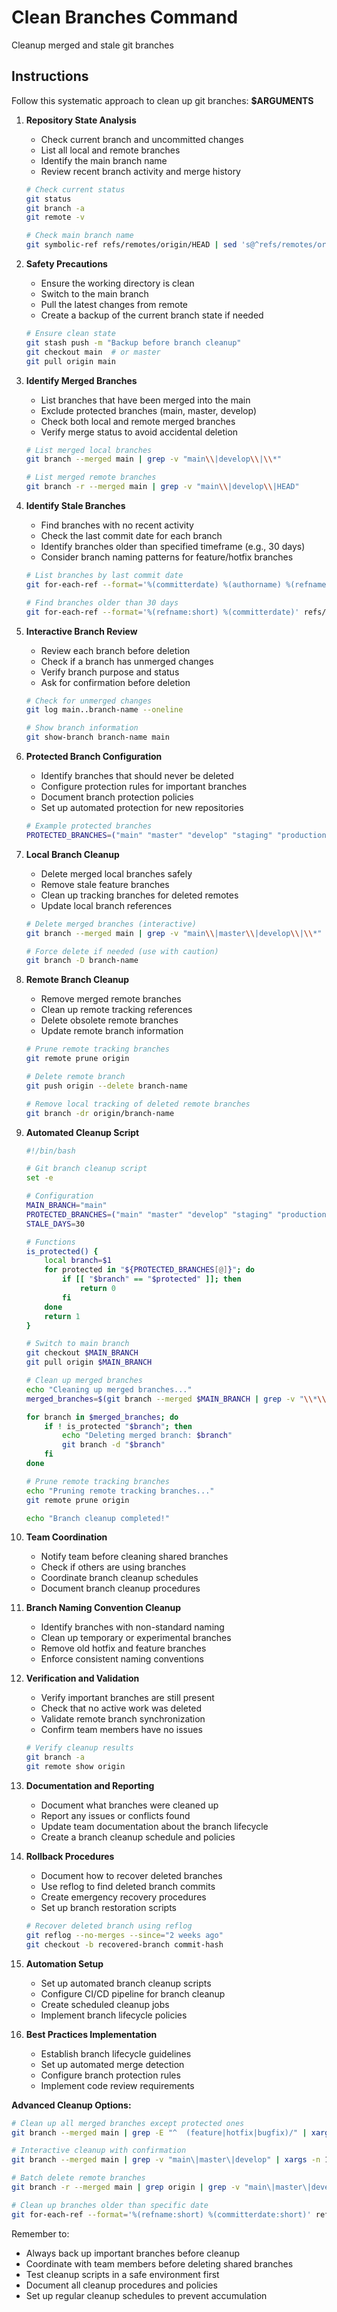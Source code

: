 # Clean Branches Command

Cleanup merged and stale git branches

## Instructions

Follow this systematic approach to clean up git branches: **$ARGUMENTS**

1. **Repository State Analysis**
    - Check current branch and uncommitted changes
    - List all local and remote branches
    - Identify the main branch name
    - Review recent branch activity and merge history

   ```bash
   # Check current status
   git status
   git branch -a
   git remote -v
   
   # Check main branch name
   git symbolic-ref refs/remotes/origin/HEAD | sed 's@^refs/remotes/origin/@@'
   ```

2. **Safety Precautions**
    - Ensure the working directory is clean
    - Switch to the main branch
    - Pull the latest changes from remote
    - Create a backup of the current branch state if needed

   ```bash
   # Ensure clean state
   git stash push -m "Backup before branch cleanup"
   git checkout main  # or master
   git pull origin main
   ```

3. **Identify Merged Branches**
    - List branches that have been merged into the main
    - Exclude protected branches (main, master, develop)
    - Check both local and remote merged branches
    - Verify merge status to avoid accidental deletion

   ```bash
   # List merged local branches
   git branch --merged main | grep -v "main\\|develop\\|\\*"
   
   # List merged remote branches
   git branch -r --merged main | grep -v "main\\|develop\\|HEAD"
   ```

4. **Identify Stale Branches**
    - Find branches with no recent activity
    - Check the last commit date for each branch
    - Identify branches older than specified timeframe (e.g., 30 days)
    - Consider branch naming patterns for feature/hotfix branches

   ```bash
   # List branches by last commit date
   git for-each-ref --format='%(committerdate) %(authorname) %(refname)' --sort=committerdate refs/heads
   
   # Find branches older than 30 days
   git for-each-ref --format='%(refname:short) %(committerdate)' refs/heads | awk '$2 < "'$(date -d '30 days ago' '+%Y-%m-%d')'"'
   ```

5. **Interactive Branch Review**
    - Review each branch before deletion
    - Check if a branch has unmerged changes
    - Verify branch purpose and status
    - Ask for confirmation before deletion

   ```bash
   # Check for unmerged changes
   git log main..branch-name --oneline
   
   # Show branch information
   git show-branch branch-name main
   ```

6. **Protected Branch Configuration**
    - Identify branches that should never be deleted
    - Configure protection rules for important branches
    - Document branch protection policies
    - Set up automated protection for new repositories

   ```bash
   # Example protected branches
   PROTECTED_BRANCHES=("main" "master" "develop" "staging" "production")
   ```

7. **Local Branch Cleanup**
    - Delete merged local branches safely
    - Remove stale feature branches
    - Clean up tracking branches for deleted remotes
    - Update local branch references

   ```bash
   # Delete merged branches (interactive)
   git branch --merged main | grep -v "main\\|master\\|develop\\|\\*" | xargs -n 1 -p git branch -d
   
   # Force delete if needed (use with caution)
   git branch -D branch-name
   ```

8. **Remote Branch Cleanup**
    - Remove merged remote branches
    - Clean up remote tracking references
    - Delete obsolete remote branches
    - Update remote branch information

   ```bash
   # Prune remote tracking branches
   git remote prune origin
   
   # Delete remote branch
   git push origin --delete branch-name
   
   # Remove local tracking of deleted remote branches
   git branch -dr origin/branch-name
   ```

9. **Automated Cleanup Script**

   ```bash
   #!/bin/bash
   
   # Git branch cleanup script
   set -e
   
   # Configuration
   MAIN_BRANCH="main"
   PROTECTED_BRANCHES=("main" "master" "develop" "staging" "production")
   STALE_DAYS=30
   
   # Functions
   is_protected() {
       local branch=$1
       for protected in "${PROTECTED_BRANCHES[@]}"; do
           if [[ "$branch" == "$protected" ]]; then
               return 0
           fi
       done
       return 1
   }
   
   # Switch to main branch
   git checkout $MAIN_BRANCH
   git pull origin $MAIN_BRANCH
   
   # Clean up merged branches
   echo "Cleaning up merged branches..."
   merged_branches=$(git branch --merged $MAIN_BRANCH | grep -v "\\*\\|$MAIN_BRANCH")
   
   for branch in $merged_branches; do
       if ! is_protected "$branch"; then
           echo "Deleting merged branch: $branch"
           git branch -d "$branch"
       fi
   done
   
   # Prune remote tracking branches
   echo "Pruning remote tracking branches..."
   git remote prune origin
   
   echo "Branch cleanup completed!"
   ```

10. **Team Coordination**
    - Notify team before cleaning shared branches
    - Check if others are using branches
    - Coordinate branch cleanup schedules
    - Document branch cleanup procedures

11. **Branch Naming Convention Cleanup**
    - Identify branches with non-standard naming
    - Clean up temporary or experimental branches
    - Remove old hotfix and feature branches
    - Enforce consistent naming conventions

12. **Verification and Validation**
    - Verify important branches are still present
    - Check that no active work was deleted
    - Validate remote branch synchronization
    - Confirm team members have no issues

    ```bash
    # Verify cleanup results
    git branch -a
    git remote show origin
    ```

13. **Documentation and Reporting**
    - Document what branches were cleaned up
    - Report any issues or conflicts found
    - Update team documentation about the branch lifecycle
    - Create a branch cleanup schedule and policies

14. **Rollback Procedures**
    - Document how to recover deleted branches
    - Use reflog to find deleted branch commits
    - Create emergency recovery procedures
    - Set up branch restoration scripts

    ```bash
    # Recover deleted branch using reflog
    git reflog --no-merges --since="2 weeks ago"
    git checkout -b recovered-branch commit-hash
    ```

15. **Automation Setup**
    - Set up automated branch cleanup scripts
    - Configure CI/CD pipeline for branch cleanup
    - Create scheduled cleanup jobs
    - Implement branch lifecycle policies

16. **Best Practices Implementation**
    - Establish branch lifecycle guidelines
    - Set up automated merge detection
    - Configure branch protection rules
    - Implement code review requirements

**Advanced Cleanup Options:**

```bash
# Clean up all merged branches except protected ones
git branch --merged main | grep -E "^  (feature|hotfix|bugfix)/" | xargs -n 1 git branch -d

# Interactive cleanup with confirmation
git branch --merged main | grep -v "main\|master\|develop" | xargs -n 1 -p git branch -d

# Batch delete remote branches
git branch -r --merged main | grep origin | grep -v "main\|master\|develop\|HEAD" | cut -d/ -f2- | xargs -n 1 git push origin --delete

# Clean up branches older than specific date
git for-each-ref --format='%(refname:short) %(committerdate:short)' refs/heads | awk '$2 < "2023-01-01"' | cut -d' ' -f1 | xargs -n 1 git branch -D
```

Remember to:

- Always back up important branches before cleanup
- Coordinate with team members before deleting shared branches
- Test cleanup scripts in a safe environment first
- Document all cleanup procedures and policies
- Set up regular cleanup schedules to prevent accumulation